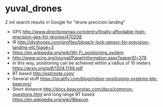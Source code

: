 # yuval_drones


2 mil search results in Google for "drone precicion landing" 

*  GPS http://www.directionsmag.com/entry/finally-affordable-high-precision-gps-for-drones/470208  
*  IR http://diydrones.com/profiles/blogs/ir-lock-sensor-for-precision-landing-etc?page=3
*  https://en.wikipedia.org/wiki/Wi-Fi_positioning_system
*  http://www.scirp.org/journal/PaperInformation.aspx?paperID=378
*  In this way, positioning can be achieved within a radius of 10 meters https://arxiv.org/pdf/1204.1748.pdf
*  BT based http://estimote.com/
*  General stuff https://locatify.com/blog/indoor-positioning-systems-ble-beacons/
*  Short distance http://docs.beaconstac.com/docs/common-questions.html and long range BT based https://en.wikipedia.org/wiki/IBeacon
